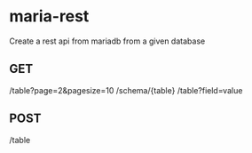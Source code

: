 # maria-rest
Create a rest api from mariadb from a given database

## GET

/table?page=2&pagesize=10
/schema/{table}
/table?field=value

## POST

/table